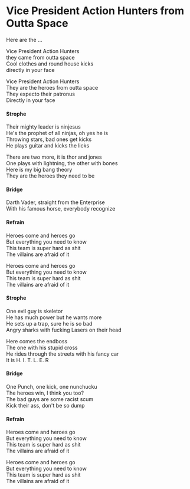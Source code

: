 # Vice President Action Hunters from Outta Space  
  
Here are the ...
  
Vice President Action Hunters  
they came from outta space  
Cool clothes and round house kicks  
directly in your face  
  
Vice President Action Hunters  
They are the heroes from outta space  
They expecto their patronus  
Directly in your face  
  
#### Strophe

Their mighty leader is ninjesus  
He's the prophet of all ninjas, oh yes he is  
Throwing stars, bad ones get kicks  
He plays guitar and kicks the licks  
  
There are two more, it is thor and jones  
One plays with lightning, the other with bones  
Here is my big bang theory  
They are the heroes they need to be  
  
#### Bridge

Darth Vader, straight from the Enterprise  
With his famous horse, everybody recognize  
  
#### Refrain  

Heroes come and heroes go  
But everything you need to know  
This team is super hard as shit  
The villains are afraid of it  
  
Heroes come and heroes go  
But everything you need to know  
This team is super hard as shit  
The villains are afraid of it  
  
#### Strophe

One evil guy is skeletor  
He has much power but he wants more  
He sets up a trap, sure he is so bad  
Angry sharks with fucking Lasers on their head  
  
Here comes the endboss  
The one with his stupid cross  
He rides through the streets with his fancy car  
It is  H. I. T. L. E. R  
  
#### Bridge

One Punch, one kick, one nunchucku  
The heroes win, I think you too?  
The bad guys are some racist scum  
Kick their ass, don't be so dump  
  
#### Refrain  

Heroes come and heroes go  
But everything you need to know  
This team is super hard as shit  
The villains are afraid of it  
  
Heroes come and heroes go  
But everything you need to know  
This team is super hard as shit  
The villains are afraid of it  
